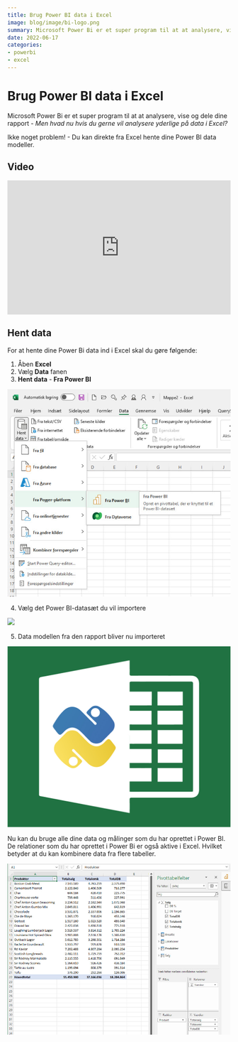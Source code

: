 ```yaml
---
title: Brug Power BI data i Excel
image: blog/image/bi-logo.png
summary: Microsoft Power Bi er et super program til at at analysere, vise og dele dine rapport - Men hvad nu hvis du gerne vil analysere yderlige på data i Excel?
date: 2022-06-17
categories:
- powerbi
- excel
---
```


# Brug Power BI data i Excel
Microsoft Power Bi er et super program til at at analysere, vise og dele dine rapport - *Men hvad nu hvis du gerne vil analysere yderlige på data i Excel?*

Ikke noget problem! - Du kan direkte fra Excel hente dine Power BI data modeller.

## Video
<div style="position: relative; padding-bottom: 59.96309963099632%; height: 0;"><iframe src="https://www.loom.com/embed/ff3ac29fd6e94e5c8546976a9fbbd195" frameborder="0" webkitallowfullscreen mozallowfullscreen allowfullscreen style="position: absolute; top: 0; left: 0; width: 100%; height: 100%;"></iframe></div>

## Hent data
For at hente dine Power Bi data ind i Excel skal du gøre følgende:

1. Åben **Excel**
2. Vælg **Data** fanen
3. **Hent data** - **Fra Power BI**

![](image/bi-excel-1.jpg)

4. Vælg det Power BI-datasæt du vil importere

![](/image/bi-excel-2.jpg)

5. Data modellen fra den rapport bliver nu importeret

![](/assets/image/Excel_Python.jpg)

Nu kan du bruge alle dine data og målinger som du har oprettet i Power BI. De relationer som du har oprettet i Power Bi er også aktive i Excel. Hvilket betyder at du kan kombinere data fra flere tabeller.

![](./image/bi-excel-4.jpg)

